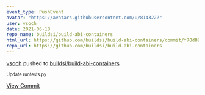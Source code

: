 ```yaml
---
event_type: PushEvent
avatar: "https://avatars.githubusercontent.com/u/814322?"
user: vsoch
date: 2021-06-18
repo_name: buildsi/build-abi-containers
html_url: https://github.com/buildsi/build-abi-containers/commit/f70d89820e3a49c4730078e46951fe14caec8aa7
repo_url: https://github.com/buildsi/build-abi-containers
---
```


<a href='https://github.com/vsoch' target='_blank'>vsoch</a> pushed to <a href='https://github.com/buildsi/build-abi-containers' target='_blank'>buildsi/build-abi-containers</a>

<small>Update runtests.py</small>

<a href='https://github.com/buildsi/build-abi-containers/commit/f70d89820e3a49c4730078e46951fe14caec8aa7' target='_blank'>View Commit</a>